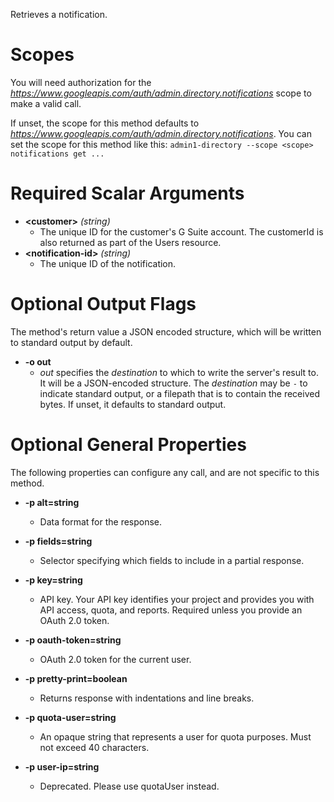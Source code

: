 Retrieves a notification.
# Scopes

You will need authorization for the *https://www.googleapis.com/auth/admin.directory.notifications* scope to make a valid call.

If unset, the scope for this method defaults to *https://www.googleapis.com/auth/admin.directory.notifications*.
You can set the scope for this method like this: `admin1-directory --scope <scope> notifications get ...`
# Required Scalar Arguments
* **&lt;customer&gt;** *(string)*
    - The unique ID for the customer&#39;s G Suite account. The customerId is also returned as part of the Users resource.
* **&lt;notification-id&gt;** *(string)*
    - The unique ID of the notification.

# Optional Output Flags

The method's return value a JSON encoded structure, which will be written to standard output by default.

* **-o out**
    - *out* specifies the *destination* to which to write the server's result to.
      It will be a JSON-encoded structure.
      The *destination* may be `-` to indicate standard output, or a filepath that is to contain the received bytes.
      If unset, it defaults to standard output.
# Optional General Properties

The following properties can configure any call, and are not specific to this method.

* **-p alt=string**
    - Data format for the response.

* **-p fields=string**
    - Selector specifying which fields to include in a partial response.

* **-p key=string**
    - API key. Your API key identifies your project and provides you with API access, quota, and reports. Required unless you provide an OAuth 2.0 token.

* **-p oauth-token=string**
    - OAuth 2.0 token for the current user.

* **-p pretty-print=boolean**
    - Returns response with indentations and line breaks.

* **-p quota-user=string**
    - An opaque string that represents a user for quota purposes. Must not exceed 40 characters.

* **-p user-ip=string**
    - Deprecated. Please use quotaUser instead.
